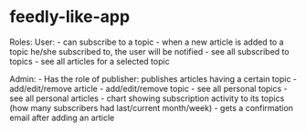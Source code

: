 # feedly-like-app

Roles:
User:
	- can subscribe to a topic
	- when a new article is added to a topic he/she subscribed to, the user will be notified
	- see all subscribed to topics 
	- see all articles for a selected topic

Admin: 
	- Has the role of publisher: publishes articles having a certain topic
	- add/edit/remove article
	- add/edit/remove topic
	- see all personal topics
	- see all personal articles
	- chart showing subscription activity to its topics (how many subscribers had last/current month/week)
	- gets a confirmation email after adding an article
	
